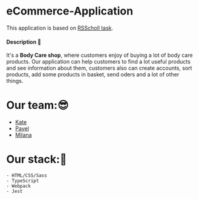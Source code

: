 # eCommerce-Application
This application is based on [RSScholl task](https://github.com/rolling-scopes-school/tasks/blob/master/tasks/eCommerce-Application/Sprints/Sprint1/RSS-ECOMM-1_01.md). 

#### Description 📝

It's a **Body Care shop**, where customers enjoy of buying a lot of body care products. Our application can help customers to find a lot useful products and see information about them, customers also can create accounts, sort products, add some products in basket, send oders and a lot of other things.


# Our team::sunglasses:

- [Kate](https://github.com/kate-shepel)
- [Pavel](https://github.com/pauluswhite)
- [Milana](https://github.com/Milashakas)

# Our stack::wrench:
```Shell
- HTML/CSS/Sass
- TypeScript
- Webpack
- Jest
```
